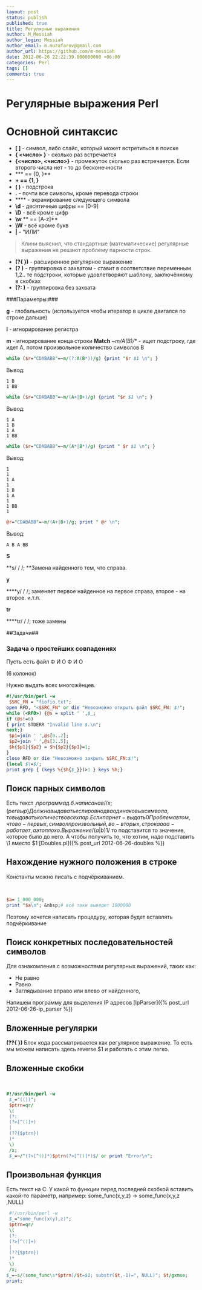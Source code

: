 ```yaml
---
layout: post
status: publish
published: true
title: Регулярные выражения
author: M_Messiah
author_login: Messiah
author_email: m.muzafarov@gmail.com
author_url: https://github.com/m-messiah
date: 2012-06-26 22:22:39.000000000 +06:00
categories: Perl
tags: []
comments: true
---
```

# Регулярные выражения Perl #

# Основной синтаксис #

+	**[ ]** - символ, либо слайс, который может встретиться в поиске
+	**{ <число> }** - сколько раз встречается
+	**{<число>, <число>}**&nbsp;- промежуток сколько раз встречается. Если второго числа нет - то до бесконечности
+	*** == {0, }**
+	**+ == {1, }**
+	**( )**&nbsp;- подстрока
+	**.** - почти все символы, кроме перевода строки
+	**\**&nbsp;- экранирование следующего символа
+	**\d**&nbsp;- десятичные цифры == [0-9]
+	**\D**&nbsp;- всё кроме цифр
+	**\w**&nbsp;** == [A-z]**
+	**\W**&nbsp;- всё кроме букв
+	**|** - "ИЛИ"

>Клини выяснил, что стандартные (математические) регулярные выражения не решают проблему парности строк.

+	**(?{ })**&nbsp;- расширенное регулярное выражение
+	**(? )** - группировка с захватом - ставит в соответствие переменным $1,$2.. те подстроки, которые удовлетворяют шаблону, заключённому в скобках
+	**(?: )**&nbsp;- группировка без захвата


<!--more-->

###Параметры:###

**g** - глобальность (используется чтобы итератор в цикле двигался по строке дальше)

**i**&nbsp;- игнорирование регистра

**m&nbsp;**- игнорирование конца строки
**Match**
**~m/A(B*)/**&nbsp;- ищет подстроку, где идет А, потом произвольное количество символов B

```perl
while ($r="CDABABB"=~m/(?:A(B*))/g) {print "$r $1 \n"; }
```

Вывод:

	1 B
	1 BB

```perl
while ($r="CDABABB"=~m/(A+|B+)/g) {print "$r $1 \n"; }
```

Вывод:

	1 A
	1 B
	1 A
	1 BB

```perl
while ($r="CDABABB"=~m/(A*|B*)/g) {print " $r $1 \n"; }
```


Вывод:

	1
	1
	1 A
	1
	1 B
	1 A
	1
	1 BB
	1

```perl
@r="CDABABB"=~m/(A+|B+)/g; print " @r \n";
```

Вывод:

	A B A BB

**S**

**s/ / /;&nbsp;**Замена найденного тем, что справа.

**y**

****y/ / /;&nbsp;заменяет первое найденное на первое справа, второе - на второе. и.т.п.

**tr**

****tr/ / /;&nbsp;тоже замены

##Задачи##
### Задача о простейших совпадениях ###
Пусть есть файл Ф И О Ф И О

(6 колонок)

Нужно выдать всех многожёнцев.

```perl
#!/usr/bin/perl -w
 $SRC_FN = "fiofio.txt";
open RFD, "<$SRC_FN" or die "Невозможно открыть файл $SRC_FN: $!";
while (<RFD>) {@s = split ' ',$_;
if (@s!=6)
{ print STDERR "Invalid line $.\n";
next;}
 $p1=join ' ',@s[0..2];
 $p2=join ' ',@s[3..5];
 $h{$p1}{$p2} = $h{$p2}{$p1}=1;
}
close RFD or die "Невозможно закрыть $SRC_FN:$!";
{local $\=$/;
print grep { (keys %{$h{$_}})>1 } keys %h;}
```

## Поиск парных символов ##
Есть текст $_;
программа д.б. написана в / /x; (регвыр)
Должна выдавать если ровно два одинаковых символа, то выдавать количество всех пар.
Если пар нет - выдать 0
Проблема в том, что во-первых, символ произвольный,
во-вторых, строка ааа - работает, а это плохо.
Выражение /(a|b)$1/ то подставится то значение, которое было до него.
А чтобы получить то, что хотим, надо подставить \1 вместо $1 [Doubles.pl]({% post_url 2012-06-26-doubles %})
## Нахождение нужного положения в строке ##
Константы можно писать с подчёркиванием.

&nbsp;

```perl
$a= 1_000_000;
print "$a\n"; &nbsp;# всё таки выведет 1000000
```

Поэтому хочется написать процедуру, которая будет вставлять подчёркивание
## Поиск конкретных последовательностей символов ##
Для ознакомления с возможностями регулярных выражений, таких как:

+	Не равно
+	Равно
+	Заглядывание вправо или влево от найденного,

Напишем программу для выделения IP адресов [IpParser]({% post_url 2012-06-26-ip_parser %})
## Вложенные регулярки ##
**(??{ })** Блок кода рассматривается как регулярное выражение.
То есть мы можем написать здесь reverse $1 и работать с этим легко.
## Вложенные скобки ##
&nbsp;

```perl
#!/usr/bin/perl -w
 $_="(())";
 $ptrn=qr/
 \(
 (?:
 (?>[^()]+)
 |
 (??{$ptrn})
 )*
 \)
 /x;
 $_=~/^(?>[^()]*)$ptrn(?>[^()]*)$/ or print "Error\n";
```

## Произвольная функция ##
Есть текст на С. У какой то функции перед последней скобкой вставить какой-то параметр,
например: some_func(x,y,z) -> some_func(x,y,z ,NULL)

```perl
 #!/usr/bin/perl -w
 $_="some_func(x(y),z)";
 $ptrn=qr/
 \(
 (?:
 (?>[^()]+)
 |
 (??{$ptrn})
 )*
 \)
 /x;
$_=~s/(some_func\s*$ptrn)/$t=$1; substr($t,-1)=", NULL)"; $t/gxmse;
print;
```

&nbsp;
